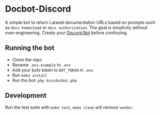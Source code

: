 # Docbot-Discord

A simple bot to return Laravel documentation URLs based on prompts such as `docs homestead` or `docs authorization`. The goal is simplicity without over-engineering. Create your [Discord Bot](https://discord.com/developers/applications/) before continuing.

## Running the bot

* Clone the repo
* Rename `.env.example` to `.env`
* Add your bots token to `BOT_TOKEN` in `.env`
* Run `make install`
* Run the bot: `php bin/docbot.php`


## Development

Run the test suite with `make test`, `make clean` will remove `vendor`.
